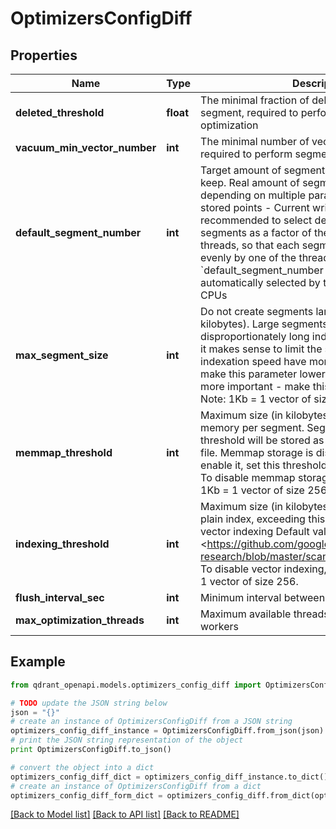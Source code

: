 # OptimizersConfigDiff


## Properties
Name | Type | Description | Notes
------------ | ------------- | ------------- | -------------
**deleted_threshold** | **float** | The minimal fraction of deleted vectors in a segment, required to perform segment optimization | [optional] 
**vacuum_min_vector_number** | **int** | The minimal number of vectors in a segment, required to perform segment optimization | [optional] 
**default_segment_number** | **int** | Target amount of segments optimizer will try to keep. Real amount of segments may vary depending on multiple parameters: - Amount of stored points - Current write RPS  It is recommended to select default number of segments as a factor of the number of search threads, so that each segment would be handled evenly by one of the threads If &#x60;default_segment_number &#x3D; 0&#x60;, will be automatically selected by the number of available CPUs | [optional] 
**max_segment_size** | **int** | Do not create segments larger this size (in kilobytes). Large segments might require disproportionately long indexation times, therefore it makes sense to limit the size of segments.  If indexation speed have more priority for your - make this parameter lower. If search speed is more important - make this parameter higher. Note: 1Kb &#x3D; 1 vector of size 256 | [optional] 
**memmap_threshold** | **int** | Maximum size (in kilobytes) of vectors to store in-memory per segment. Segments larger than this threshold will be stored as read-only memmaped file.  Memmap storage is disabled by default, to enable it, set this threshold to a reasonable value.  To disable memmap storage, set this to &#x60;0&#x60;.  Note: 1Kb &#x3D; 1 vector of size 256 | [optional] 
**indexing_threshold** | **int** | Maximum size (in kilobytes) of vectors allowed for plain index, exceeding this threshold will enable vector indexing  Default value is 20,000, based on &lt;https://github.com/google-research/google-research/blob/master/scann/docs/algorithms.md&gt;.  To disable vector indexing, set to &#x60;0&#x60;.  Note: 1kB &#x3D; 1 vector of size 256. | [optional] 
**flush_interval_sec** | **int** | Minimum interval between forced flushes. | [optional] 
**max_optimization_threads** | **int** | Maximum available threads for optimization workers | [optional] 

## Example

```python
from qdrant_openapi.models.optimizers_config_diff import OptimizersConfigDiff

# TODO update the JSON string below
json = "{}"
# create an instance of OptimizersConfigDiff from a JSON string
optimizers_config_diff_instance = OptimizersConfigDiff.from_json(json)
# print the JSON string representation of the object
print OptimizersConfigDiff.to_json()

# convert the object into a dict
optimizers_config_diff_dict = optimizers_config_diff_instance.to_dict()
# create an instance of OptimizersConfigDiff from a dict
optimizers_config_diff_form_dict = optimizers_config_diff.from_dict(optimizers_config_diff_dict)
```
[[Back to Model list]](../README.md#documentation-for-models) [[Back to API list]](../README.md#documentation-for-api-endpoints) [[Back to README]](../README.md)


